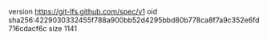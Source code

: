 version https://git-lfs.github.com/spec/v1
oid sha256:4229030332455f788a900bb52d4295bbd80b778ca8f7a9c352e6fd716cdacf6c
size 1141
